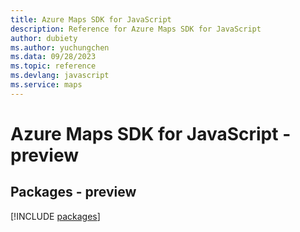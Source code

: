 ```yaml
---
title: Azure Maps SDK for JavaScript
description: Reference for Azure Maps SDK for JavaScript
author: dubiety
ms.author: yuchungchen
ms.data: 09/28/2023
ms.topic: reference
ms.devlang: javascript
ms.service: maps
---
```

# Azure Maps SDK for JavaScript - preview
## Packages - preview
[!INCLUDE [packages](maps-index.md)]
